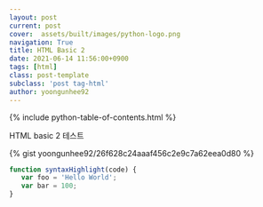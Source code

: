 ```yaml
---
layout: post
current: post
cover:  assets/built/images/python-logo.png
navigation: True
title: HTML Basic 2
date: 2021-06-14 11:56:00+0900
tags: [html]
class: post-template
subclass: 'post tag-html'
author: yoongunhee92
---
```


{% include python-table-of-contents.html %}

HTML basic 2 테스트

{% gist yoongunhee92/26f628c24aaaf456c2e9c7a62eea0d80 %}


~~~javascript
function syntaxHighlight(code) {
   var foo = 'Hello World';
   var bar = 100;
}
~~~